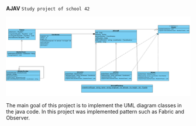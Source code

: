 **AJAV**
`Study project of school 42`

![uml](https://github.com/Komachka/avaj/blob/master/avaj_uml.jpg)

The main goal of this project is to implement the UML diagram classes in the java code.
In this project was implemented pattern such as Fabric and Observer.

